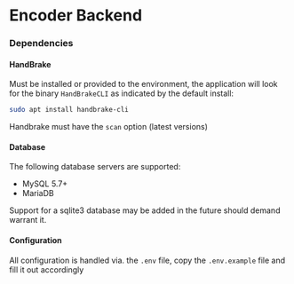 # Encoder Backend

### Dependencies

#### HandBrake
Must be installed or provided to the environment, the application will look for the
binary `HandBrakeCLI` as indicated by the default install:
```bash
sudo apt install handbrake-cli
```

Handbrake must have the `scan` option (latest versions)

#### Database

The following database servers are supported:

- MySQL 5.7+
- MariaDB

Support for a sqlite3 database may be added in the future should demand warrant it.

#### Configuration
All configuration is handled via. the `.env` file, copy the `.env.example` file and fill it out accordingly